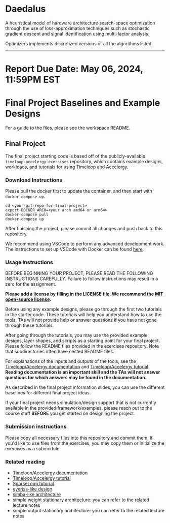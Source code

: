 # Daedalus
A heuristical model of hardware architecture search-space optimization through the use of loss-approximation techniques such as stochastic gradient descent and signal identification using multi-factor analysis.

Optimizers implements discretized versions of all the algorithms listed.

---

# Report Due Date: May 06, 2024, 11:59PM EST

# Final Project Baselines and Example Designs
For a guide to the files, please see the workspace README.

## Final Project
The final project starting code is based off of the publicly-available
`timeloop-accelergy-exercises` repository, which contains example designs,
workloads, and tutorials for using Timeloop and Accelergy.

### Download Instructions

Please pull the docker first to update the container, and then start with `docker-compose up`. 
```
cd <your-git-repo-for-final-project>
export DOCKER_ARCH=<your arch amd64 or arm64>
docker-compose pull
docker-compose up
```
After finishing the project, please commit all changes and push back to this repository.

We recommend using VSCode to perform any advanced development work. The instructions
to set up VSCode with Docker can be found [here](https://https://code.visualstudio.com/docs/devcontainers/containers).

### Usage Instructions

BEFORE BEGINNING YOUR PROJECT, PLEASE READ THE FOLLOWING INSTRUCTIONS CAREFULLY. Failure to follow instructions may result in a zero for the assignment.

**Please add a license by filling in the LICENSE file. We recommend the [MIT open-source license](https://opensource.org/license/MIT).**

Before using any example designs, please go through the first two tutorials in the starter code.
These tutorials will help you understand how to use the tools. TAs will not provide help or answer questions if you have not
gone through these tutorials.

After going through the tutorials, you may use the provided example designs, layer
shapes, and scripts as a starting point for your final project. Please follow the
README files provided in the exercises repository. Note that subdirectories often
have nested README files.

For explanations of the inputs and outputs of the tools, see the
[Timeloop/Accelergy documentation](https://timeloop.csail.mit.edu/v4) and
[Timeloop/Accelergy tutorial](http://accelergy.mit.edu/tutorial.html). **Reading
documentation is an important skill and the TAs will not answer questions for
which answers may be found in the documentation.**

As described in the final project information slides, you can use the different
baselines for different final project ideas.
 
If your final project needs simulation/design support that is not currently
available in the provided framework/examples, please reach out to the course
staff **BEFORE** you get started on designing the project.

###  Submission instructions
Please copy all necessary files into this repository and commit them. If you'd like
to use files from the exercises, you may copy them or initialize the exercises as a
submodule.

###  Related reading

 - [Timeloop/Accelergy documentation](https://timeloop.csail.mit.edu/v4)
 - [Timeloop/Accelergy tutorial](http://accelergy.mit.edu/tutorial.html)
 - [SparseLoop tutorial](https://accelergy.mit.edu/sparse_tutorial.html)
 - [eyeriss-like design](https://people.csail.mit.edu/emer/papers/2017.01.jssc.eyeriss_design.pdf)
 - [simba-like architecture](https://people.eecs.berkeley.edu/~ysshao/assets/papers/shao2019-micro.pdf)
 - simple weight stationary architecture: you can refer to the related lecture notes
 - simple output stationary architecture: you can refer to the related lecture notes
